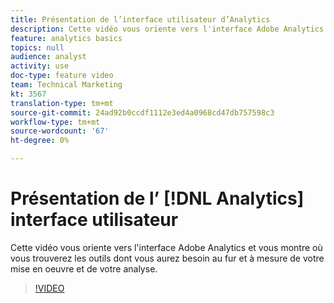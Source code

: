 ```yaml
---
title: Présentation de l’interface utilisateur d’Analytics
description: Cette vidéo vous oriente vers l'interface Adobe Analytics et vous montre où vous trouverez les outils dont vous aurez besoin au fur et à mesure de votre mise en oeuvre et de votre analyse.
feature: analytics basics
topics: null
audience: analyst
activity: use
doc-type: feature video
team: Technical Marketing
kt: 3567
translation-type: tm+mt
source-git-commit: 24ad92b0ccdf1112e3ed4a0968cd47db757598c3
workflow-type: tm+mt
source-wordcount: '67'
ht-degree: 0%

---
```



# Présentation de l’ [!DNL Analytics] interface utilisateur

Cette vidéo vous oriente vers l&#39;interface Adobe Analytics et vous montre où vous trouverez les outils dont vous aurez besoin au fur et à mesure de votre mise en oeuvre et de votre analyse.

>[!VIDEO](https://video.tv.adobe.com/v/28748/?quality=12)
